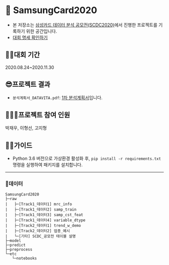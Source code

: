 # 🏦 SamsungCard2020
- 본 저장소는 [삼성카드 데이터 분석 공모전(SCDC2020)](https://www.samsungcard.com/personal/notice/news/UHPPCC0248M0.jsp?itgBlbdSn=5203&chnlDv=01&itgBlbdTpDvc=01)에서 진행한 프로젝트를 기록하기 위한 공간입니다.
- [대회 명세 확인하기](https://github.com/iloveslowfood/SamsungCard2020/blob/master/SCDC_INFORMATION.pdf)
## 🏃‍♂️대회 기간
2020.08.24~2020.11.30

## 😎프로젝트 결과
- `분석계획서_DATAVITA.pdf`: [1차 분석계획서](https://github.com/iloveslowfood/SamsungCard2020/blob/master/ppt/%EB%B6%84%EC%84%9D%EA%B3%84%ED%9A%8D%EC%84%9C_DATAVITA.pdf)입니다.

## 👩‍👧‍👧프로젝트 참여 인원
박재우, 이형선, 고지형

## 🐱‍👤가이드
- Python 3.6 버전으로 가상환경 활성화 후, `pip install -r requirements.txt` 명령을 실행하여 패키지를 설치합니다.
---
### 🧾데이터
```
SamsungCard2020
├─raw
|   ├─[Track1_데이터1] mrc_info
|   ├─[Track1_데이터2] samp_train
|   ├─[Track1_데이터3] samp_cst_feat
|   ├─[Track1_데이터4] variable_dtype
|   ├─[Track2_데이터1] trend_w_demo
|   ├─[Track2_데이터2] 업종_예시
|   └─[기타] SCDC_공모전 테이블 설명
├─model
├─predict
├─preprocess
└─etc
   └─notebooks
```
